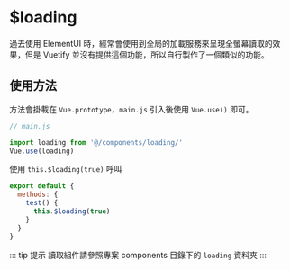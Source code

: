 # $loading

過去使用 ElementUI 時，經常會使用到全局的加載服務來呈現全螢幕讀取的效果，但是 Vuetify 並沒有提供這個功能，所以自行製作了一個類似的功能。

## 使用方法

方法會掛載在 `Vue.prototype`，`main.js` 引入後使用 `Vue.use()` 即可。

```js
// main.js

import loading from '@/components/loading/'
Vue.use(loading)
```

使用 `this.$loading(true)` 呼叫

```js
export default {
  methods: {
    test() {
      this.$loading(true)
    }
  }
}
```

::: tip 提示
讀取組件請參照專案 components 目錄下的 `loading` 資料夾
:::